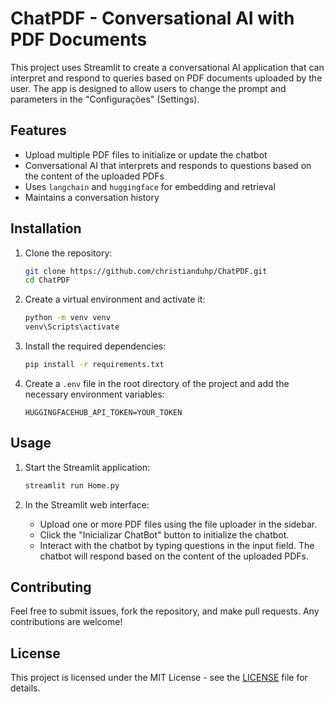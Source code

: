 
# ChatPDF - Conversational AI with PDF Documents

This project uses Streamlit to create a conversational AI application that can interpret and respond to queries based on PDF documents uploaded by the user. The app is designed to allow users to change the prompt and parameters in the "Configurações" (Settings).

## Features

- Upload multiple PDF files to initialize or update the chatbot
- Conversational AI that interprets and responds to questions based on the content of the uploaded PDFs
- Uses `langchain` and `huggingface` for embedding and retrieval
- Maintains a conversation history

## Installation

1. Clone the repository:
    ```bash
    git clone https://github.com/christianduhp/ChatPDF.git
    cd ChatPDF
    ```

2. Create a virtual environment and activate it:
    ```bash
    python -m venv venv
    venv\Scripts\activate
    ```

3. Install the required dependencies:
    ```bash
    pip install -r requirements.txt
    ```

4. Create a `.env` file in the root directory of the project and add the necessary environment variables:
    ```env
    HUGGINGFACEHUB_API_TOKEN=YOUR_TOKEN
    ```

## Usage

1. Start the Streamlit application:
    ```bash
    streamlit run Home.py
    ```

2. In the Streamlit web interface:
    - Upload one or more PDF files using the file uploader in the sidebar.
    - Click the "Inicializar ChatBot" button to initialize the chatbot.
    - Interact with the chatbot by typing questions in the input field. The chatbot will respond based on the content of the uploaded PDFs.


## Contributing

Feel free to submit issues, fork the repository, and make pull requests. Any contributions are welcome!

## License

This project is licensed under the MIT License - see the [LICENSE](LICENSE) file for details.
